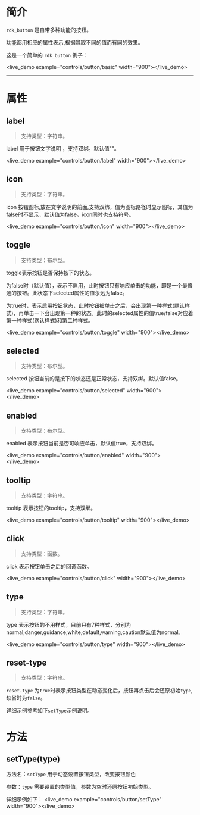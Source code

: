 
# 简介 #
`rdk_button` 是自带多种功能的按钮。

功能都用相应的属性表示,根据其取不同的值而有同的效果。

这是一个简单的 `rdk_button` 例子：

<live_demo example="controls/button/basic" width="900"></live_demo>

---
# 属性 #

## label ##
> 支持类型：字符串。

label 用于按钮文字说明 ，支持双绑。默认值""。

<live_demo example="controls/button/label" width="900"></live_demo>

## icon ##
> 支持类型：字符串。

icon 按钮图标,放在文字说明的前面,支持双绑，值为图标路径时显示图标，其值为false时不显示，默认值为false。icon同时也支持符号。

<live_demo example="controls/button/icon" width="900"></live_demo>

## toggle <binding></binding>  ##
> 支持类型：布尔型。

toggle表示按钮是否保持按下的状态。

为false时（默认值），表示不启用，此时按钮只有响应单击的功能，即是一个最普通的按钮。此状态下selected属性的值永远为false。

为true时，表示启用按钮状态，此时按钮被单击之后，会出现第一种样式(默认样式)，再单击一下会出现第一种的状态。此时的selected属性的值true/false对应着第一种样式(默认样式)和第二种样式。

<live_demo example="controls/button/toggle" width="900"></live_demo>

## selected <binding></binding> ##
> 支持类型：布尔型。

selected 按钮当前的是按下的状态还是正常状态，支持双绑。默认值false。

<live_demo example="controls/button/selected" width="900"></live_demo>

## enabled <binding></binding> ##
> 支持类型：布尔型。

enabled 表示按钮当前是否可响应单击，默认值true，支持双绑。

<live_demo example="controls/button/enabled" width="900"></live_demo>

## tooltip ##
> 支持类型：字符串。

tooltip 表示按钮的tooltip，支持双绑。

<live_demo example="controls/button/tooltip" width="900"></live_demo>

## click ##
> 支持类型：函数。

click 表示按钮单击之后的回调函数。

<live_demo example="controls/button/click" width="900"></live_demo>

## type ##
> 支持类型：字符串。

type 表示按钮的不用样式，目前只有7种样式，分别为 normal,danger,guidance,white,default,warning,caution默认值为normal。

<live_demo example="controls/button/type" width="900"></live_demo>

## reset-type ##
> 支持类型：字符串。

`reset-type` 为`true`时表示按钮类型在动态变化后，按钮再点击后会还原初始`type`,缺省时为`false`。

详细示例参考如下`setType`示例说明。

# 方法 #

## setType(type) ##

方法名：`setType` 用于动态设置按钮类型，改变按钮颜色

参数：`type` 需要设置的类型值，参数为空时还原按钮初始类型。

详细示例如下：
<live_demo example="controls/button/setType" width="900"></live_demo>
